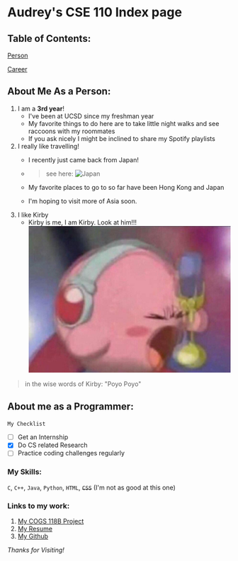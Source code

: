 # Audrey's CSE 110 Index page

## Table of Contents: 

[Person](https://oodball.github.io/CSE110_Audrey/#about-me-as-a-programmer)

[Career](https://oodball.github.io/CSE110_Audrey/#about-me-as-a-person)
## About Me As a Person: 
1.  I am a **3rd year**!
    * I've been at UCSD since my freshman year
    * My favorite things to do here are to take little night walks and see raccoons with my roommates
    * If you ask nicely I might be inclined to share my Spotify playlists
2. I really like travelling!
    * I recently just came back from Japan!
    * >see here: 
    ![Japan](./pics/jpn.jpg)
  
    * My favorite places to go to so far have been Hong Kong and Japan
    * I'm hoping to visit more of Asia soon. 
3. I like Kirby
    * Kirby is me, I am Kirby. Look at him!!!
 ![Kirby](pics/kirby.jpg)
 >in the wise words of Kirby: "Poyo Poyo"
   
## About me as a Programmer:
`My Checklist`
- [ ] Get an Internship
- [x] Do CS related Research
- [ ] Practice coding challenges regularly

### My Skills:
`C`, `C++`, `Java`, `Python`, `HTML`, ~~`CSS`~~ (I'm not as good at this one)


### Links to my work: 
1. [My COGS 118B Project](https://github.com/Daphne-wu/COGS118BGroupProject)
2. [My Resume](https://docs.google.com/document/d/179Z_MCK_tVMMV_B2L3Fbf3Q4xgtQj6Y8LBdqG5uInaw/edit?usp=sharing)
3. [My Github](https://github.com/oodball)


*Thanks for Visiting!*

